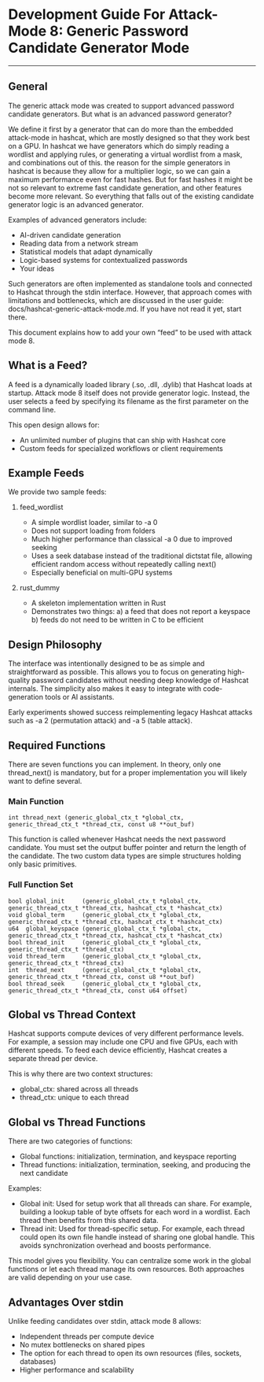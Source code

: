 
# Development Guide For Attack-Mode 8: Generic Password Candidate Generator Mode

---

## General

The generic attack mode was created to support advanced password candidate generators. But what is an advanced password generator? 

We define it first by a generator that can do more than the embedded attack-mode in hashcat, which are mostly designed so that they work best on a GPU. In hashcat we have generators which do simply reading a wordlist and applying rules, or generating a virtual wordlist from a mask, and combinations out of this. the reason for the simple generators in hashcat is because they allow for a multiplier logic, so we can gain a maximum performance even for fast hashes. But for fast hashes it might be not so relevant to extreme fast candidate generation, and other features become more relevant. So everything that falls out of the existing candidate generator logic is an advanced generator.

Examples of advanced generators include:

- AI-driven candidate generation
- Reading data from a network stream
- Statistical models that adapt dynamically
- Logic-based systems for contextualized passwords
- Your ideas

Such generators are often implemented as standalone tools and connected to Hashcat through the stdin interface. However, that approach comes with limitations and bottlenecks, which are discussed in the user guide: docs/hashcat-generic-attack-mode.md. If you have not read it yet, start there.

This document explains how to add your own “feed” to be used with attack mode 8.

## What is a Feed?

A feed is a dynamically loaded library (.so, .dll, .dylib) that Hashcat loads at startup. Attack mode 8 itself does not provide generator logic. Instead, the user selects a feed by specifying its filename as the first parameter on the command line.

This open design allows for:

- An unlimited number of plugins that can ship with Hashcat core
- Custom feeds for specialized workflows or client requirements

## Example Feeds

We provide two sample feeds:

1. feed_wordlist

	- A simple wordlist loader, similar to -a 0
	- Does not support loading from folders
	- Much higher performance than classical -a 0 due to improved seeking
	- Uses a seek database instead of the traditional dictstat file, allowing efficient random access without repeatedly calling next()
	- Especially beneficial on multi-GPU systems

2. rust_dummy

	- A skeleton implementation written in Rust
	- Demonstrates two things:
	  a) a feed that does not report a keyspace
	  b) feeds do not need to be written in C to be efficient

## Design Philosophy

The interface was intentionally designed to be as simple and straightforward as possible. This allows you to focus on generating high-quality password candidates without needing deep knowledge of Hashcat internals. The simplicity also makes it easy to integrate with code-generation tools or AI assistants.

Early experiments showed success reimplementing legacy Hashcat attacks such as -a 2 (permutation attack) and -a 5 (table attack).

## Required Functions

There are seven functions you can implement. In theory, only one thread_next() is mandatory, but for a proper implementation you will likely want to define several.

### Main Function

```
int thread_next (generic_global_ctx_t *global_ctx, generic_thread_ctx_t *thread_ctx, const u8 **out_buf)
```

This function is called whenever Hashcat needs the next password candidate. You must set the output buffer pointer and return the length of the candidate. The two custom data types are simple structures holding only basic primitives.

### Full Function Set

```
bool global_init     (generic_global_ctx_t *global_ctx, generic_thread_ctx_t *thread_ctx, hashcat_ctx_t *hashcat_ctx)
void global_term     (generic_global_ctx_t *global_ctx, generic_thread_ctx_t *thread_ctx, hashcat_ctx_t *hashcat_ctx)
u64  global_keyspace (generic_global_ctx_t *global_ctx, generic_thread_ctx_t *thread_ctx, hashcat_ctx_t *hashcat_ctx)
bool thread_init     (generic_global_ctx_t *global_ctx, generic_thread_ctx_t *thread_ctx)
void thread_term     (generic_global_ctx_t *global_ctx, generic_thread_ctx_t *thread_ctx)
int  thread_next     (generic_global_ctx_t *global_ctx, generic_thread_ctx_t *thread_ctx, const u8 **out_buf)
bool thread_seek     (generic_global_ctx_t *global_ctx, generic_thread_ctx_t *thread_ctx, const u64 offset)
```

## Global vs Thread Context

Hashcat supports compute devices of very different performance levels. For example, a session may include one CPU and five GPUs, each with different speeds. To feed each device efficiently, Hashcat creates a separate thread per device.

This is why there are two context structures:

- global_ctx: shared across all threads
- thread_ctx: unique to each thread

## Global vs Thread Functions

There are two categories of functions:

- Global functions: initialization, termination, and keyspace reporting
- Thread functions: initialization, termination, seeking, and producing the next candidate

Examples:

- Global init: Used for setup work that all threads can share. For example, building a lookup table of byte offsets for each word in a wordlist. Each thread then benefits from this shared data.
- Thread init: Used for thread-specific setup. For example, each thread could open its own file handle instead of sharing one global handle. This avoids synchronization overhead and boosts performance.

This model gives you flexibility. You can centralize some work in the global functions or let each thread manage its own resources. Both approaches are valid depending on your use case.

## Advantages Over stdin

Unlike feeding candidates over stdin, attack mode 8 allows:

- Independent threads per compute device
- No mutex bottlenecks on shared pipes
- The option for each thread to open its own resources (files, sockets, databases)
- Higher performance and scalability

